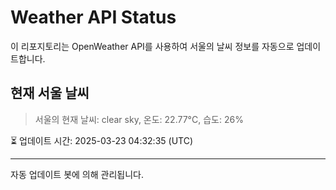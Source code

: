 
# Weather API Status

이 리포지토리는 OpenWeather API를 사용하여 서울의 날씨 정보를 자동으로 업데이트합니다.

## 현재 서울 날씨
> 서울의 현재 날씨: clear sky, 온도: 22.77°C, 습도: 26%

⏳ 업데이트 시간: 2025-03-23 04:32:35 (UTC)

---
자동 업데이트 봇에 의해 관리됩니다.
